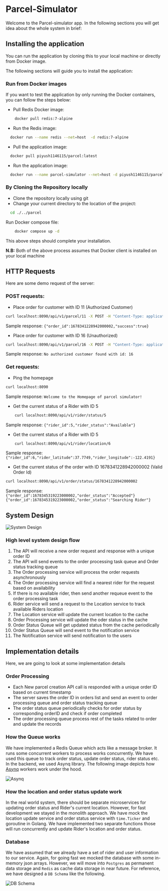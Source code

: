 # Parcel-Simulator

Welcome to the Parcel-simulator app. In the following sections you will get idea about the whole system in brief:

## Installing the application

You can run the application by cloning this to your local machine or directly from Docker image.

The following sections will guide you to install the application:


### Run from Docker images

If you want to test the application by only running the Docker containers, you can follow
the steps below:

- Pull Redis Docker image:
```bash
    docker pull redis:7-alpine
```

- Run the Redis image:
```bash
  docker run --name redis --net=host  -d redis:7-alpine
```

- Pull the application image:
```bash
  docker pull piyush1146115/parcel:latest
```

- Run the application image:
```bash
  docker run --name parcel-simulator --net=host -d piyush1146115/parcel:latest
```

### By Cloning the Repository locally

- Clone the repository locally using git
- Change your current directory to the location of the project:
```bash
  cd ./../parcel  
```

Run Docker compose file:
```bash
    docker compose up -d
```

This above steps should complete your installation. 

**N.B:** Both of the above process assumes that Docker client is installed on your local machine

## HTTP Requests
Here are some demo request of the server:

### POST requests:

- Place order for customer with ID 11 (Authorized Customer)
```bash
curl localhost:8090/api/v1/parcel/11 -X POST -H "Content-Type: application/json" -d '{"receiver_name":"xyz", "receiver_number":"0131234131", "pickup_latitude":37.7749,"pickup_longitude":-122.4313,"dropoff_latitude":37.7886,"dropoff_longitude":-122.4314}'  
```
Sample response:
`{"order_id":1678341228942000002,"success":true}`

- Place order for customer with ID 16 (Unauthorized)
```bash
curl localhost:8090/api/v1/parcel/16 -X POST -H "Content-Type: application/json" -d '{"receiver_name":"xyz", "receiver_number":"0131234131", "pickup_latitude":37.7749,"pickup_longitude":-122.4313,"dropoff_latitude":37.7886,"dropoff_longitude":-122.4314}' 
```
Sample response:
`No authorized customer found with id: 16`

### Get requests:

- Ping the homepage
```bash
curl localhost:8090
```
Sample response:
`Welcome to the Homepage of parcel simulator!`

- Get the current status of a Rider with ID 5
```bash
    curl localhost:8090/api/v1/rider/status/5
```
Sample response: `{"rider_id":5,"rider_status":"Available"}`

- Get the current status of a Rider with ID 5
```bash
    curl localhost:8090/api/v1/rider/location/6
```
Sample response: `{"rider_id":6,"rider_latitude":37.7749,"rider_longitude":-122.4191}`

- Get the current status of the order with ID 1678341228942000002 (Valid Order Id)
```bash
curl localhost:8090/api/v1/order/status/1678341228942000002
```
Sample response:
`{"order_id":1678345319223000002,"order_status":"Accepted"}`
`{"order_id":1678345319223000002,"order_status":"Searching Rider"}`

## System Design

![System Design](./media/system-design.png)

### High level system design flow

1. The API will receive a new order request and response with a unique order ID
2. The API will send events to the order processing task queue and Order status tracking queue
3. The Order processing service will process the order requests asynchronously
4. The Order processing service will find a nearest rider for the request based on availability
5. If there is no available rider, then send another requeue event to the order processing task
6. Rider service will send a request to the Location service to track available Riders location
7. The Location service will update the current location to the cache
8. Order Processing service will update the oder status in the cache
9. Order Status Queue will get updated status from the cache periodically
10. Order Status Queue will send event to the notification service
11. The Notification service will send notification to the users

## Implementation details

Here, we are going to look at some implementation details

### Order Processing
- Each New parcel creation API call is responded with a unique order ID based on current timestamp
- The server saves the order ID in orders list and send an event to order processing queue and order status tracking queue
- The order status queue periodically checks for order status by corresponding orderID and check if order completed
- The order processing queue process rest of the tasks related to order and update the records

### How the Queue works

We have implemented a Redis Queue which acts like a message broker. It runs some concurrent workers
to process works concurrently. We have used this queue to track order status, update order status, rider status etc.
In the backend, we used Asynq library. The following image depicts how [Asynq](https://github.com/hibiken/asynq) workers work under the hood.

![Asynq](./media/Asynq.png)

### How the location and order status update work

In the real world system, there should be separate microservices for updating order status 
and Rider's current location. However, for fast development we stayed in the
monolith approach. We have mock the location update service and order status service with `time.Ticker` and goroutine in Golang.
We have implemented two separate functions those will run concurrently and update Rider's location and order status.

### Database

We have assumed that we already have a set of rider and user information to our
service. Again, for going fast we mocked the database with some in-memory json arrays.
However, we will move into `Postgres` as permanent data storage and `Redis` as cache data
storage in near future. For reference, we have designed a `DB Schema` like the following. 

![DB Schema](./media/parcel.png)



